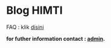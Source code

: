 # Blog HIMTI

FAQ : klik [disini](https://github.com/GajAhmadaaa/blog/blob/main/FAQ.md)

**for futher information contact : [admin](https://wa.me/6289638065793?text=mau+nanya+tentang+blog+dong).**
